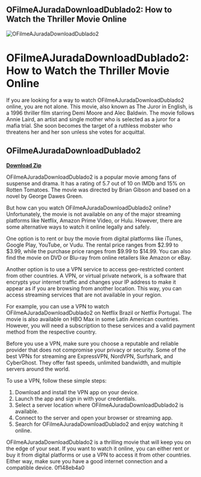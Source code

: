 ## OFilmeAJuradaDownloadDublado2: How to Watch the Thriller Movie Online

 
![OFilmeAJuradaDownloadDublado2](https://batobesse.com/batobesse_uploads/2018/04/Jamesy-3.jpg)

 
# OFilmeAJuradaDownloadDublado2: How to Watch the Thriller Movie Online
 
If you are looking for a way to watch OFilmeAJuradaDownloadDublado2 online, you are not alone. This movie, also known as The Juror in English, is a 1996 thriller film starring Demi Moore and Alec Baldwin. The movie follows Annie Laird, an artist and single mother who is selected as a juror for a mafia trial. She soon becomes the target of a ruthless mobster who threatens her and her son unless she votes for acquittal.
 
## OFilmeAJuradaDownloadDublado2


[**Download Zip**](https://www.google.com/url?q=https%3A%2F%2Furlgoal.com%2F2tLnuI&sa=D&sntz=1&usg=AOvVaw1HwN0gkVWAHh2Ot2moDV4q)

 
OFilmeAJuradaDownloadDublado2 is a popular movie among fans of suspense and drama. It has a rating of 5.7 out of 10 on IMDb and 15% on Rotten Tomatoes. The movie was directed by Brian Gibson and based on a novel by George Dawes Green.
 
But how can you watch OFilmeAJuradaDownloadDublado2 online? Unfortunately, the movie is not available on any of the major streaming platforms like Netflix, Amazon Prime Video, or Hulu. However, there are some alternative ways to watch it online legally and safely.
 
One option is to rent or buy the movie from digital platforms like iTunes, Google Play, YouTube, or Vudu. The rental price ranges from $2.99 to $3.99, while the purchase price ranges from $9.99 to $14.99. You can also find the movie on DVD or Blu-ray from online retailers like Amazon or eBay.
 
Another option is to use a VPN service to access geo-restricted content from other countries. A VPN, or virtual private network, is a software that encrypts your internet traffic and changes your IP address to make it appear as if you are browsing from another location. This way, you can access streaming services that are not available in your region.
 
For example, you can use a VPN to watch OFilmeAJuradaDownloadDublado2 on Netflix Brazil or Netflix Portugal. The movie is also available on HBO Max in some Latin American countries. However, you will need a subscription to these services and a valid payment method from the respective country.
 
Before you use a VPN, make sure you choose a reputable and reliable provider that does not compromise your privacy or security. Some of the best VPNs for streaming are ExpressVPN, NordVPN, Surfshark, and CyberGhost. They offer fast speeds, unlimited bandwidth, and multiple servers around the world.
 
To use a VPN, follow these simple steps:
 
1. Download and install the VPN app on your device.
2. Launch the app and sign in with your credentials.
3. Select a server location where OFilmeAJuradaDownloadDublado2 is available.
4. Connect to the server and open your browser or streaming app.
5. Search for OFilmeAJuradaDownloadDublado2 and enjoy watching it online.

OFilmeAJuradaDownloadDublado2 is a thrilling movie that will keep you on the edge of your seat. If you want to watch it online, you can either rent or buy it from digital platforms or use a VPN to access it from other countries. Either way, make sure you have a good internet connection and a compatible device.
 0f148eb4a0
